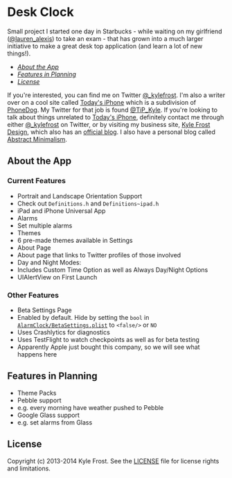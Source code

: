 # Desk Clock

Small project I started one day in Starbucks - while waiting on my girlfriend ([@lauren_alexis](http://www.twitter.com/lauren_alexis)) to take an exam - that has grown into a much larger initiative to make a great desk top application (and learn a lot of new things!).

- [_About the App_](https://github.com/kylefrost/Desk-Clock/tree/beta#about-the-app)
- [_Features in Planning_](https://github.com/kylefrost/Desk-Clock/tree/beta#features-in-planning)
- [_License_](https://github.com/kylefrost/Desk-Clock/tree/beta#license)

If you're interested, you can find me on Twitter [@_kylefrost](http://www.twitter.com/_kylefrost). I'm also a writer over on a cool site called [Today's iPhone](http://www.todaysiphone.com) which is a subdivision of [PhoneDog](http://www.phonedog.com). My Twitter for that job is found [@TiP_Kyle](http://www.twitter.com/TiP_Kyle). If you're looking to talk about things unrelated to [Today's iPhone](http://www.todaysiphone.com), definitely contact me through either [@_kylefrost](http://www.twitter.com/_kylefrost) on Twitter, or by visiting my business site, [Kyle Frost Design](http://www.kylefrostdesign.com), which also has an [official blog](http://blog.kylefrostdesign.com). I also have a personal blog called [Abstract Minimalism](http://abstractminimalism.wordpress.com).

## About the App
### Current Features
- Portrait and Landscape Orientation Support
 - Check out `Definitions.h` and `Definitions~ipad.h`
- iPad and iPhone Universal App
- Alarms
 - Set multiple alarms
- Themes
 - 6 pre-made themes available in Settings
- About Page
 - About page that links to Twitter profiles of those involved
- Day and Night Modes:
 - Includes Custom Time Option as well as Always Day/Night Options
- UIAlertView on First Launch

### Other Features
- Beta Settings Page
 - Enabled by default. Hide by setting the `bool` in [`AlarmClock/BetaSettings.plist`](AlarmClock/BetaSettings.plist) to `<false/>` or `NO`
- Uses Crashlytics for diagnostics
- Uses TestFlight to watch checkpoints as well as for beta testing
 - Apparently Apple just bought this company, so we will see what happens here

## Features in Planning
- Theme Packs
- Pebble support
 - e.g. every morning have weather pushed to Pebble
- Google Glass support
 - e.g. set alarms from Glass

## License
Copyright (c) 2013-2014 Kyle Frost. See the [LICENSE](LICENSE) file for license rights and limitations.